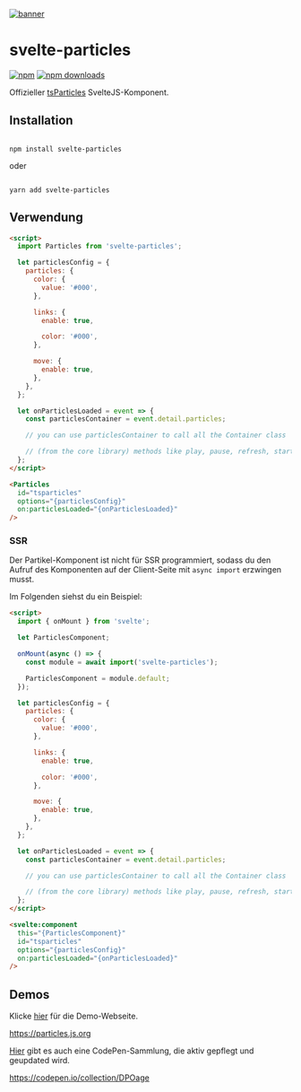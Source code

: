[![banner](https://cdn.matteobruni.it/images/particles/banner2.png)](https://particles.js.org)

# svelte-particles

[![npm](https://img.shields.io/npm/v/svelte-particles)](https://www.npmjs.com/package/svelte-particles) [![npm downloads](https://img.shields.io/npm/dm/svelte-particles)](https://www.npmjs.com/package/svelte-particles)

Offizieller [tsParticles](https://github.com/matteobruni/tsparticles) SvelteJS-Komponent.

## Installation

```shell

npm install svelte-particles

```

oder

```shell

yarn add svelte-particles

```

## Verwendung

```html
<script>
  import Particles from 'svelte-particles';

  let particlesConfig = {
    particles: {
      color: {
        value: '#000',
      },

      links: {
        enable: true,

        color: '#000',
      },

      move: {
        enable: true,
      },
    },
  };

  let onParticlesLoaded = event => {
    const particlesContainer = event.detail.particles;

    // you can use particlesContainer to call all the Container class

    // (from the core library) methods like play, pause, refresh, start, stop
  };
</script>

<Particles
  id="tsparticles"
  options="{particlesConfig}"
  on:particlesLoaded="{onParticlesLoaded}"
/>
```

### SSR

Der Partikel-Komponent ist nicht für SSR programmiert, sodass du den Aufruf des Komponenten auf der Client-Seite mit `async import` erzwingen musst.

Im Folgenden siehst du ein Beispiel:

```html
<script>
  import { onMount } from 'svelte';

  let ParticlesComponent;

  onMount(async () => {
    const module = await import('svelte-particles');

    ParticlesComponent = module.default;
  });

  let particlesConfig = {
    particles: {
      color: {
        value: '#000',
      },

      links: {
        enable: true,

        color: '#000',
      },

      move: {
        enable: true,
      },
    },
  };

  let onParticlesLoaded = event => {
    const particlesContainer = event.detail.particles;

    // you can use particlesContainer to call all the Container class

    // (from the core library) methods like play, pause, refresh, start, stop
  };
</script>

<svelte:component
  this="{ParticlesComponent}"
  id="tsparticles"
  options="{particlesConfig}"
  on:particlesLoaded="{onParticlesLoaded}"
/>
```

## Demos

Klicke [hier](https://particles.js.org) für die Demo-Webseite.

<https://particles.js.org>

[Hier](https://codepen.io/collection/DPOage) gibt es auch eine CodePen-Sammlung, die aktiv gepflegt und geupdated wird.

<https://codepen.io/collection/DPOage>
